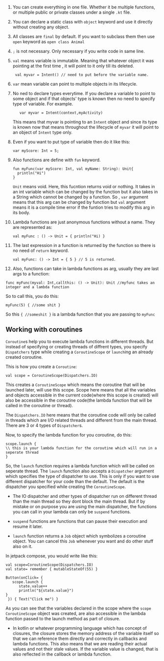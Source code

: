 1. You can create everything in one file. Whether it be multiple functions, or multiple public or private classes under a single `.kt` file.
2. You can declare a static class with `object` keyword and use it directly without creating any object.
3. All classes are `final` by default. If you want to subclass them then use `open` keyword as `open class Animal`
4. `;` is not necessary. Only necessary if you write code in same line.
5. `val` means variable is immutable. Meaning that whatever object it was pointing at the first time , it will point to it only till its deleted.
   ```
    val myvar = Intent() // need to put before the variable name.
   ```      
6. `var` mean variable can point to multiple objects in its lifecycle.
7. No ned to declare types everytime. If you declare a variable to point to some object and if that objects' type is known then no need to specify type of variable.
       For example.
     ```
        var myvar = Intent(context,myActivity)
     ```
     This means that myvar is pointing to an `Intent` object and since its type is known now that means throughout the lifecycle of `myvar` it will point to an object of `Intent` type only.

8. Even if you want to put type of variable then do it like this:
   ```
   var myScore: Int = 5;
   ```
9. Also functions are define with `fun` keyword.
    ```
    fun myFunc(var myScore: Int, val myName: String): Unit{
      println("Hi")
    }
    ```
    `Unit` means void. Here, this fucntion returns void or nothing. It takes in an int variable which can be changed by the function but it also takes in a String which cannot be changed by a function. So , `var` argument means that this arg can be changed by function but `val` argument means it is a compile time error if the funtion tries to modify this arg in its body.

10. Lambda functions are just anonymous functions without a name. They are represented as:
    ```
    val myFunc : () -> Unit = { println("Hi) } 
    ```
11. The last expression in a function is returned by the function so there is no need of `return` keyword.
    ```
    val myFunc: () -> Int = { 5 } // 5 is returned.
    ```
12. Also, functions can take in lambda functions as arg, usually they are last args to a function:

   ```
   func myFunc(myval: Int,callthis: () -> Unit): Unit //myfunc takes an integer and a lambda function
   ```

   So to call this, you do this:
   
   ```
   myFunc(5) { //some shit }
   ```
   So this `{ //someshit }` is a lambda function that you are passing to `myFunc`


## Working with coroutines

`Coroutine`s help you to execute lambda functions in different threads. But instead of specifying or creating threads of diffrent types, you specify `Dispatchers` type while creating a `CoroutineScope` or `launch`ing an already created coroutine.

This is how you create a `Coroutine`:
```
val scope = CoroutineScope(Dispatchers.IO) 
```
This creates a `CoroutineScope` which means the coroutine that will be launched later, will use this scope. Scope here means that all the variables and objects accessible in the current code(where this scope is created) will also be accessible in the coroutine code(the lambda function that will be called in the coroutine or thread). 

The `Dispatchers.IO` here means that the coroutine code will only be called in threads which are I/O related threads and different from the main thread. There are 3 or 4 types of `Dispatcher`s.

Now, to specify the lambda function for you coroutine, do this:
```
scope.launch {
\\ this is your lambda function for the coroutine which will run in a seperate thread
}
```

So, the `launch` function requires a lambda function which will be called on seperate thread. The `launch` function also accepts a `Dispatcher` argument which specifies the type of dispatcher to use. This is only if you want to use different dispatcher for your code than the default. The default is the dispatcher you specified while creating the `CoroutineScope`. 

* The IO dispatcher and other types of dispatcher run on different thread than the main thread so they dont block the main thread. But if by mistake or on purpose you are using the main dispatcher, the functions you can call in your lambda can only be `suspend` functions.

* `suspend` functions are functions that can pause their execution and resume it later.

* `launch` function returns a `Job` object which symbolizes a coroutine object. You can cancel this `Job` whenever you want and do other stuff also on it.


In jetpack compose, you would write like this:
```
val scope=CoroutineScope(Dispatchers.IO)
val state= remember { mutableStateOf(55) }

Button(onClick= {
   scope.launch {
      state.value++
      println("${state.value}")
}
 }) { Text("Click me") }
```

As you can see that the variables declared in the scope where the `scope` `CoroutineScope` object was created, are also accessible in the lambda function passed to the launch method as part of closure.


* In kotlin or whatever programming language which has concept of closures, the closure stores the memory address of the variable itself so that we can reference them directly and correctly in callbacks and lambda functions. This also means that we are reading their actual values and not their stale values. If the variable value is changed, that is also reflected in the callback or lambda function.

